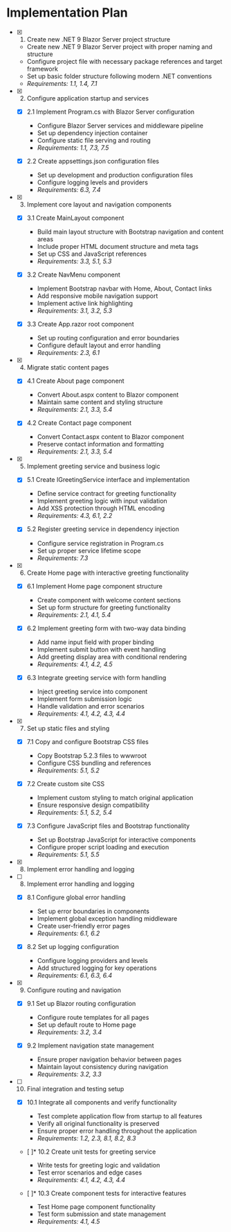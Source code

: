 # Implementation Plan

- [x] 1. Create new .NET 9 Blazor Server project structure





  - Create new .NET 9 Blazor Server project with proper naming and structure
  - Configure project file with necessary package references and target framework
  - Set up basic folder structure following modern .NET conventions
  - _Requirements: 1.1, 1.4, 7.1_

- [x] 2. Configure application startup and services





  - [x] 2.1 Implement Program.cs with Blazor Server configuration


    - Configure Blazor Server services and middleware pipeline
    - Set up dependency injection container
    - Configure static file serving and routing
    - _Requirements: 1.1, 7.3, 7.5_
  

  - [x] 2.2 Create appsettings.json configuration files

    - Set up development and production configuration files
    - Configure logging levels and providers
    - _Requirements: 6.3, 7.4_

- [x] 3. Implement core layout and navigation components





  - [x] 3.1 Create MainLayout component


    - Build main layout structure with Bootstrap navigation and content areas
    - Include proper HTML document structure and meta tags
    - Set up CSS and JavaScript references
    - _Requirements: 3.3, 5.1, 5.3_
  
  - [x] 3.2 Create NavMenu component


    - Implement Bootstrap navbar with Home, About, Contact links
    - Add responsive mobile navigation support
    - Implement active link highlighting
    - _Requirements: 3.1, 3.2, 5.3_
  
  - [x] 3.3 Create App.razor root component


    - Set up routing configuration and error boundaries
    - Configure default layout and error handling
    - _Requirements: 2.3, 6.1_

- [x] 4. Migrate static content pages





  - [x] 4.1 Create About page component


    - Convert About.aspx content to Blazor component
    - Maintain same content and styling structure
    - _Requirements: 2.1, 3.3, 5.4_
  
  - [x] 4.2 Create Contact page component


    - Convert Contact.aspx content to Blazor component
    - Preserve contact information and formatting
    - _Requirements: 2.1, 3.3, 5.4_

- [x] 5. Implement greeting service and business logic





  - [x] 5.1 Create IGreetingService interface and implementation


    - Define service contract for greeting functionality
    - Implement greeting logic with input validation
    - Add XSS protection through HTML encoding
    - _Requirements: 4.3, 6.1, 2.2_
  
  - [x] 5.2 Register greeting service in dependency injection


    - Configure service registration in Program.cs
    - Set up proper service lifetime scope
    - _Requirements: 7.3_

- [x] 6. Create Home page with interactive greeting functionality





  - [x] 6.1 Implement Home page component structure


    - Create component with welcome content sections
    - Set up form structure for greeting functionality
    - _Requirements: 2.1, 4.1, 5.4_
  
  - [x] 6.2 Implement greeting form with two-way data binding


    - Add name input field with proper binding
    - Implement submit button with event handling
    - Add greeting display area with conditional rendering
    - _Requirements: 4.1, 4.2, 4.5_
  
  - [x] 6.3 Integrate greeting service with form handling


    - Inject greeting service into component
    - Implement form submission logic
    - Handle validation and error scenarios
    - _Requirements: 4.1, 4.2, 4.3, 4.4_

- [x] 7. Set up static files and styling





  - [x] 7.1 Copy and configure Bootstrap CSS files


    - Copy Bootstrap 5.2.3 files to wwwroot
    - Configure CSS bundling and references
    - _Requirements: 5.1, 5.2_
  
  - [x] 7.2 Create custom site CSS


    - Implement custom styling to match original application
    - Ensure responsive design compatibility
    - _Requirements: 5.1, 5.2, 5.4_
  
  - [x] 7.3 Configure JavaScript files and Bootstrap functionality


    - Set up Bootstrap JavaScript for interactive components
    - Configure proper script loading and execution
    - _Requirements: 5.1, 5.5_
- [x] 8. Implement error handling and logging




- [ ] 8. Implement error handling and logging

  - [x] 8.1 Configure global error handling


    - Set up error boundaries in components
    - Implement global exception handling middleware
    - Create user-friendly error pages
    - _Requirements: 6.1, 6.2_
  
  - [x] 8.2 Set up logging configuration


    - Configure logging providers and levels
    - Add structured logging for key operations
    - _Requirements: 6.1, 6.3, 6.4_

- [x] 9. Configure routing and navigation





  - [x] 9.1 Set up Blazor routing configuration


    - Configure route templates for all pages
    - Set up default route to Home page
    - _Requirements: 3.2, 3.4_
  

  - [x] 9.2 Implement navigation state management

    - Ensure proper navigation behavior between pages
    - Maintain layout consistency during navigation
    - _Requirements: 3.2, 3.3_

- [ ] 10. Final integration and testing setup

  - [x] 10.1 Integrate all components and verify functionality









    - Test complete application flow from startup to all features
    - Verify all original functionality is preserved
    - Ensure proper error handling throughout the application
    - _Requirements: 1.2, 2.3, 8.1, 8.2, 8.3_
  
  - [ ]* 10.2 Create unit tests for greeting service
    - Write tests for greeting logic and validation
    - Test error scenarios and edge cases
    - _Requirements: 4.1, 4.2, 4.3, 4.4_
  
  - [ ]* 10.3 Create component tests for interactive features
    - Test Home page component functionality
    - Test form submission and state management
    - _Requirements: 4.1, 4.5_